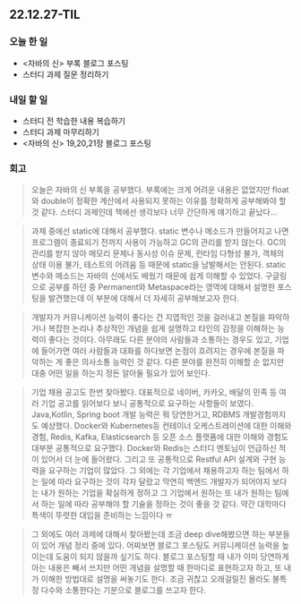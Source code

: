 ## 22.12.27-TIL

### 오늘 한 일
- <자바의 신> 부록 블로그 포스팅
- 스터디 과제 질문 정리하기

### 내일 할 일
- 스터디 전 학습한 내용 복습하기
- 스터디 과제 마무리하기
- <자바의 신> 19,20,21장 블로그 포스팅

### 회고
> 오늘은 자바의 신 부록을 공부했다. 부록에는 크게 어려운 내용은 없었지만 float와 double이 정확한 계산에서 사용되지 못하는 이유를 정확하게 공부해봐야 할 것 같다. 스터디 과제인데 책에선 생각보다 너무 간단하게 얘기하고 끝났다... 


> 과제 중에선 static에 대해서 공부했다. static 변수나 메소드가 만들어지고 나면 프로그램이 종료되기 전까지 사용이 가능하고 GC의 관리를 받지 않는다. GC의 관리를 받지 않아 메모리 문제나 동시성 이슈 문제, 런타임 다형성 불가, 객체의 상태 이용 불가, 테스트의 어려움 등 때문에 static을 남발해서는 안된다. static 변수와 메소드는 자바의 신에서도 배웠기 때문에 쉽게 이해할 수 있었다. 구글링으로 공부를 하던 중 Permanent와 Metaspace라는 영역에 대해서 설명한 포스팅을 발견했는데 이 부분에 대해서 더 자세히 공부해보고자 한다.


> 개발자가 커뮤니케이션 능력이 좋다는 건 지엽적인 것을 걸러내고 본질을 파악하거나 복잡한 논리나 추상적인 개념을 쉽게 설명하고 타인의 감정을 이해하는 능력이 좋다는 것이다. 아무래도 다른 분야의 사람들과 소통하는 경우도 있고, 기업에 들어가면 여러 사람들과 대화를 하다보면 논점이 흐려지는 경우에 본질을 파악하는 게 좋은 의사소통 능력인 것 같다. 다른 분야를 완전히 이해할 순 없지만 대충 어떤 일을 하는지 정돈 알아둘 필요가 있어 보인다.


> 기업 채용 공고도 한번 찾아봤다. 대표적으로 네이버, 카카오, 배달의 민족 등 여러 기업 공고를 읽어보다 보니 공통적으로 요구하는 사항들이 보였다. Java,Kotlin, Spring boot 개발 능력은 뭐 당연한거고, RDBMS 개발경험까지도 예상했다. Docker와 Kubernetes등 컨테이너 오케스트레이션에 대한 이해와 경험, Redis, Kafka, Elasticsearch 등 오픈 소스 플랫폼에 대한 이해와 경험도 대부분 공통적으로 요구했다. Docker와 Redis는 스터디 멘토님이 언급하신 적이 있어서 더 눈에 들어왔다. 그리고 또 공통적으로 Restful API 설계와 구현 능력을 요구하는 기업이 많았다. 그 외에는 각 기업에서 채용하고자 하는 팀에서 하는 일에 따라 요구하는 것이 각자 달랐고 막연히 백엔드 개발자가 되어야지 보다는 내가 원하는 기업을 확실하게 정하고 그 기업에서 원하는 또 내가 원하는 팀에서 하는 일에 따라 공부해야 할 기술을 정하는 것이 좋을 것 같다. 약간 대학마다 특색이 뚜렷한 대입을 준비하는 느낌이다 ㅠ


> 그 외에도 여러 과제에 대해서 찾아봤는데 조금 deep dive해봤으면 하는 부분들이 있어 개념 정리 중에 있다. 어찌보면 블로그 포스팅도 커뮤니케이션 능력을 높이는데 도움이 되지 않을까 싶기도 하다. 블로그 포스팅할 때 내가 이미 당연하게 아는 내용은 빼서 쓰지만 어떤 개념을 설명할 때 한마디로 표현하고자 하고, 또 내가 이해한 방법대로 설명을 써놓기도 한다. 조금 귀찮고 오래걸릴진 몰라도 불특정 다수와 소통한다는 기분으로 블로그를 쓰고자 한다. 
